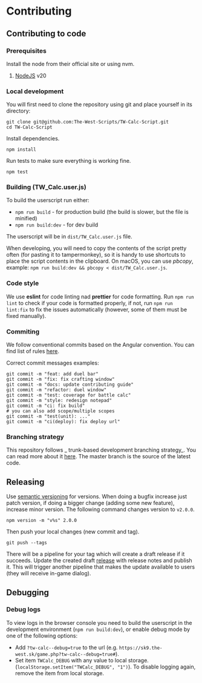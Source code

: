 # Contributing

## Contributing to code

### Prerequisites

Install the node from their official site or using nvm.

1. [NodeJS](https://nodejs.org/en/) v20

### Local development

You will first need to clone the repository using git and place yourself in its directory:

```shell
git clone git@github.com:The-West-Scripts/TW-Calc-Script.git
cd TW-Calc-Script
```

Install dependencies.

```shell
npm install
```

Run tests to make sure everything is working fine.

```shell
npm test
```

### Building (TW_Calc.user.js)

To build the userscript run either:

-   `npm run build` - for production build (the build is slower, but the file is minified)
-   `npm run build:dev` - for dev build

The userscript will be in `dist/TW_Calc.user.js` file.

When developing, you will need to copy the contents of the script pretty often (for pasting it to tampermonkey), so
it is handy to use shortcuts to place the script contents in the clipboard.
On macOS, you can use _pbcopy_, example: `npm run build:dev && pbcopy < dist/TW_Calc.user.js`.

### Code style

We use **eslint** for code linting nad **prettier** for code formatting.
Run `npm run lint` to check if your code is formatted properly, if not, run
`npm run lint:fix` to fix the issues automatically (however, some of them must be fixed manually).

### Commiting

We follow conventional commits based on the Angular convention.
You can find list of rules [here](https://github.com/conventional-changelog/commitlint/tree/master/@commitlint/config-conventional#type-enum).

Correct commit messages examples:

```shell
git commit -m "feat: add duel bar"
git commit -m "fix: fix crafting window"
git commit -m "docs: update contributing guide"
git commit -m "refactor: duel window"
git commit -m "test: coverage for battle calc"
git commit -m "style: redesign notepad"
git commit -m "ci: fix build"
# you can also add scope/multiple scopes
git commit -m "test(unit): ..."
git commit -m "ci(deploy): fix deploy url"
```

### Branching strategy

This repository follows _ trunk-based development branching strategy_. You can read more about it [here](https://trunkbaseddevelopment.com/).
The master branch is the source of the latest code.

## Releasing

Use [semantic versioning](https://semver.org/) for versions. When doing a bugfix increase just patch version,
if doing a bigger change (adding some new feature), increase minor version.
The following command changes version to `v2.0.0`.

```shell
npm version -m "v%s" 2.0.0
```

Then push your local changes (new commit and tag).

```shell
git push --tags
```

There will be a pipeline for your tag which will create a draft release if it succeeds.
Update the created draft [release](https://github.com/timzatko/Sklearn-Nature-Inspired-Algorithms/releases) with release
notes and publish it. This will trigger another pipeline that makes the update available to users (they will receive
in-game dialog).

## Debugging

### Debug logs

To view logs in the browser console you need to build the userscript in the development environment (`npm run build:dev`),
or enable debug mode by one of the following options:

-   Add `?tw-calc--debug=true` to the url (e.g. `https://sk9.the-west.sk/game.php?tw-calc--debug=true#`).
-   Set item `TWCalc_DEBUG` with any value to local storage. (`localStorage.setItem("TWCalc_DEBUG", "1")`). To disable logging again, remove the item from local storage.

